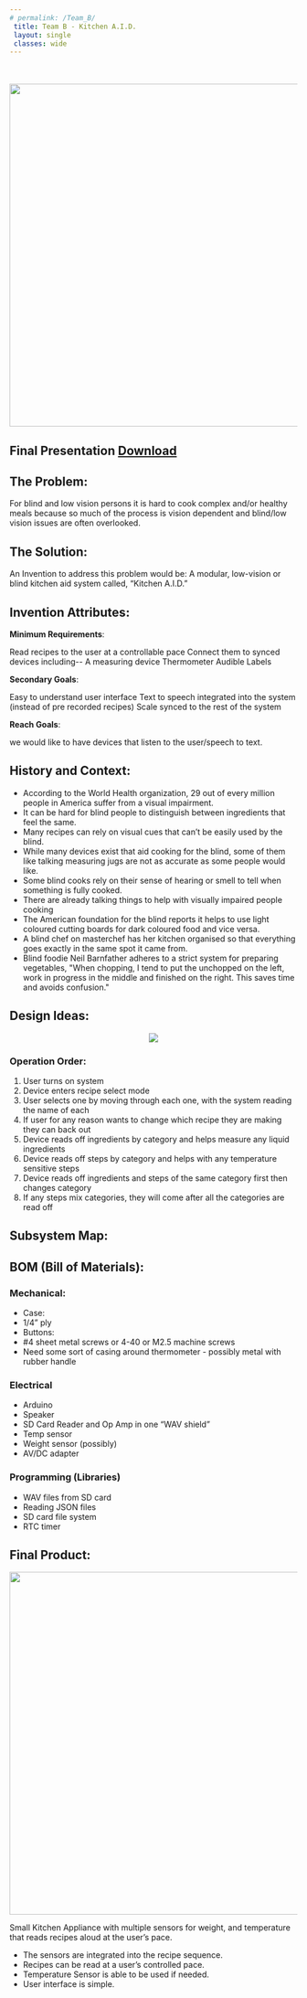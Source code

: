 ```yaml
---
# permalink: /Team_B/
 title: Team B - Kitchen A.I.D.
 layout: single
 classes: wide
---
```


<p align="center">
<br>
<br>
<img width ="600" src ="/assets/images/kitchen/KitchenAID.jpg">
<br>
</p>

## Final Presentation [Download](/assets/PDF/KitchenAIDPresentation.pdf)

## The Problem:

For blind and low vision persons it is hard to cook complex and/or healthy meals because so much of the process is vision dependent and blind/low vision issues are often overlooked.

## The Solution:

An Invention to address this problem would be:
A modular, low-vision or blind kitchen aid system called, “Kitchen A.I.D.”

## Invention Attributes:

**Minimum Requirements**:

Read recipes to the user at a controllable pace
Connect them to synced devices including-- 
A measuring device
Thermometer
Audible Labels

**Secondary Goals**:

Easy to understand user interface
Text to speech integrated into the system (instead of pre recorded recipes)
Scale synced to the rest of the system

**Reach Goals**:

we would like to have devices that listen to the user/speech to text.

## History and Context:

- According to the World Health organization, 29 out of every million people in America suffer from 
a visual impairment. 
- It can be hard for blind people to distinguish between ingredients that feel the same.
- Many recipes can rely on visual cues that can’t be easily used by the blind.
- While many devices exist that aid cooking for the blind, some of them like talking measuring jugs 
are not as accurate as some people would like.
- Some blind cooks rely on their sense of hearing or smell to tell when something is fully cooked.
- There are already talking things to help with visually impaired people cooking
- The American foundation for the blind reports it helps to use light coloured cutting boards for 
dark coloured food and vice versa.
- A blind chef on masterchef has her kitchen organised so that everything goes exactly in the same 
spot it came from. 
- Blind foodie Neil Barnfather adheres to a strict system for preparing vegetables, "When chopping, 
I tend to put the unchopped on the left, work in progress in the middle and finished on the right. 
This saves time and avoids confusion."

## Design Ideas:

<p align="center">
<img src="/assets/images/kitchen/sketch1.JPG">
</p>

### Operation Order:
1. User turns on system
2. Device enters recipe select mode
3. User selects one by moving through each one, with the system reading the name of each
4. If user for any reason wants to change which recipe they are making they can back out
5. Device reads off ingredients by category and helps measure any liquid ingredients
6. Device reads off steps by category and helps with any temperature sensitive steps
7. Device reads off ingredients and steps of the same category first then changes category
8. If any steps mix categories, they will come after all the categories are read off


## Subsystem Map:

## BOM (Bill of Materials):
### Mechanical:
- Case:
- 1/4” ply 
- Buttons:
- #4 sheet metal screws or 4-40 or M2.5 machine screws
- Need some sort of casing around thermometer - possibly metal with rubber handle

### Electrical
- Arduino 
- Speaker
- SD Card Reader and Op Amp in one “WAV shield”
- Temp sensor
- Weight sensor (possibly)
- AV/DC adapter
 
### Programming (Libraries)
- WAV files from SD card
- Reading JSON files
- SD card file system
- RTC timer

## Final Product:
<p align="center">
<img width ="600" src ="/assets/images/kitchen/KitchenAID.jpg">
</p>

Small Kitchen Appliance with multiple sensors for weight, and temperature that reads recipes
aloud at the user’s pace. 
- The sensors are integrated into the recipe sequence.
- Recipes can be read at a user’s controlled pace.
- Temperature Sensor is able to be used if needed.
- User interface is simple.
